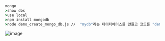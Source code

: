 ```cmd
mongo  
>show dbs  
>use local 
>npm install mongodb  
>node demo_create_mongo_db.js //  "mydb"라는 데이터베이스를 만들고 코드를 "demo_create_mongo_db.js"라는 파일에 저장하고 파일을 실행
```
![image](https://user-images.githubusercontent.com/63652571/165909700-2a66a2a2-9f6a-467e-9f49-f2596cd79390.png)
